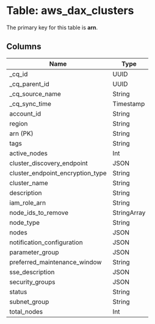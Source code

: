 # Table: aws_dax_clusters



The primary key for this table is **arn**.


## Columns
| Name          | Type          |
| ------------- | ------------- |
|_cq_id|UUID|
|_cq_parent_id|UUID|
|_cq_source_name|String|
|_cq_sync_time|Timestamp|
|account_id|String|
|region|String|
|arn (PK)|String|
|tags|String|
|active_nodes|Int|
|cluster_discovery_endpoint|JSON|
|cluster_endpoint_encryption_type|String|
|cluster_name|String|
|description|String|
|iam_role_arn|String|
|node_ids_to_remove|StringArray|
|node_type|String|
|nodes|JSON|
|notification_configuration|JSON|
|parameter_group|JSON|
|preferred_maintenance_window|String|
|sse_description|JSON|
|security_groups|JSON|
|status|String|
|subnet_group|String|
|total_nodes|Int|